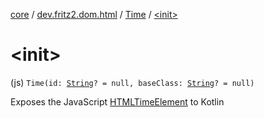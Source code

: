 [core](../../index.md) / [dev.fritz2.dom.html](../index.md) / [Time](index.md) / [&lt;init&gt;](./-init-.md)

# &lt;init&gt;

(js) `Time(id: `[`String`](https://kotlinlang.org/api/latest/jvm/stdlib/kotlin/-string/index.html)`? = null, baseClass: `[`String`](https://kotlinlang.org/api/latest/jvm/stdlib/kotlin/-string/index.html)`? = null)`

Exposes the JavaScript [HTMLTimeElement](https://developer.mozilla.org/en/docs/Web/API/HTMLTimeElement) to Kotlin

